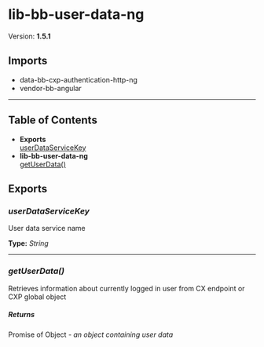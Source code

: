 # lib-bb-user-data-ng


Version: **1.5.1**


## Imports

* data-bb-cxp-authentication-http-ng
* vendor-bb-angular

---

## Table of Contents
- **Exports**<br/>    <a href="#userDataServiceKey">userDataServiceKey</a><br/>
- **lib-bb-user-data-ng**<br/>    <a href="#lib-bb-user-data-nggetUserData">getUserData()</a><br/>

## Exports

### <a name="userDataServiceKey"></a>*userDataServiceKey*

User data service name

**Type:** *String*


---

### <a name="lib-bb-user-data-nggetUserData"></a>*getUserData()*

Retrieves information about currently logged in user
from CX endpoint or CXP global object

##### Returns

Promise of Object - *an object containing user data*
